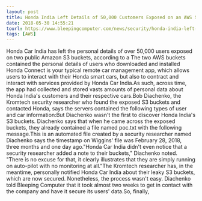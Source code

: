 ```yaml
---
layout: post
title: Honda India Left Details of 50,000 Customers Exposed on an AWS S3 Server
date: 2018-05-30 14:55:21
tourl: https://www.bleepingcomputer.com/news/security/honda-india-left-details-of-50-000-customers-exposed-on-an-aws-s3-server/
tags: [AWS]
---
```

Honda Car India has left the personal details of over 50,000 users exposed on two public Amazon S3 buckets, according to a The two AWS buckets contained the personal details of users who downloaded and installed Honda Connect is your typical remote car management app, which allows users to interact with their Honda smart cars, but also to contract and interact with services provided by Honda Car India.As such, across time, the app had collected and stored vasts amounts of personal data about Honda India's customers and their respective cars.Bob Diachenko, the Kromtech security researcher who found the exposed S3 buckets and contacted Honda, says the servers contained the following types of user and car information:But Diachenko wasn't the first to discover Honda India's S3 buckets. Diachenko says that when he came across the exposed buckets, they already contained a file named poc.txt with the following message.This is an automated file created by a security researcher named Diachenko says the timestamp on Wiggins' file was February 28, 2018, three months and one day ago."Honda Car India didn't even notice that a security researcher added a note to their buckets," Diachenko noted. "There is no excuse for that, it clearly illustrates that they are simply running on auto-pilot with no monitoring at all."The Kromtech researcher has, in the meantime, personally notified Honda Car India about their leaky S3 buckets, which are now secured. Nonetheless, the process wasn't easy. Diachenko told Bleeping Computer that it took almost two weeks to get in contact with the company and have it secure its users' data.So, finally, 